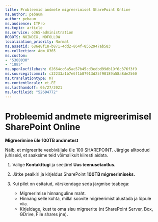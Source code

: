 ```yaml
---
title: Probleemid andmete migreerimisel SharePoint Online
ms.author: pebaum
author: pebaum
ms.audience: ITPro
ms.topic: article
ms.service: o365-administration
ROBOTS: NOINDEX, NOFOLLOW
localization_priority: Normal
ms.assetid: 686e8f18-b871-4dd2-864f-8562947ab583
ms.collection: Adm_O365
ms.custom:
- "5300030"
- "1885"
ms.openlocfilehash: 62664cc6a5ae57b45cd3edbd99db19f6c376f3f9
ms.sourcegitcommit: c32233a1b7e6f1b07913d25f90189a58a8de2560
ms.translationtype: MT
ms.contentlocale: et-EE
ms.lasthandoff: 05/27/2021
ms.locfileid: "52694772"
---
```

# <a name="issues-while-migrating-data-to-sharepoint-online"></a>Probleemid andmete migreerimisel SharePoint Online

**Migreerimine üle 100TB andmetest**

Näib, et migreerite veebiväljale üle 100 SHAREPOINT. Järgige alltoodud juhiseid, et saaksime teid võimalikult kiiresti aidata. 

1. Valige **Kontakttugi** ja seejärel **Uus teenusetaotlus**. 
2. Jätke pealkiri ja kirjeldus SharePoint **100TB migreerimiseks.**
3. Kui pilet on esitatud, värskendage seda järgmise teabega: 

    - Migreerimise hinnanguline maht.
    - Hinnang selle kohta, millal soovite migreerimist alustada ja lõpule viia.
    - Kirjeldage, kust te oma sisu migreerite (nt SharePoint Server, Box, GDrive, File shares jne).
